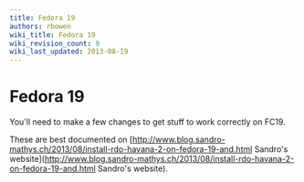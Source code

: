 ```yaml
---
title: Fedora 19
authors: rbowen
wiki_title: Fedora 19
wiki_revision_count: 9
wiki_last_updated: 2013-08-19
---
```


# Fedora 19

You'll need to make a few changes to get stuff to work correctly on FC19.

These are best documented on [http://www.blog.sandro-mathys.ch/2013/08/install-rdo-havana-2-on-fedora-19-and.html Sandro's website](http://www.blog.sandro-mathys.ch/2013/08/install-rdo-havana-2-on-fedora-19-and.html Sandro's website).
